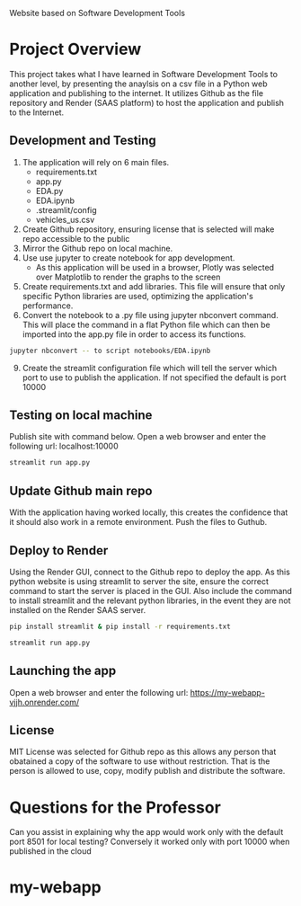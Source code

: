 Website based on Software Development Tools


# Project Overview
This project takes what I have learned in Software Development Tools to another level, by presenting the anaylsis on a csv file in a Python web application and publishing to the internet. It utilizes Github as the file repository and Render (SAAS platform) to host the application and publish to the Internet.


## Development and Testing
1. The application will rely on 6 main files.
   - requirements.txt
   - app.py
   - EDA.py
   - EDA.ipynb
   - .streamlit/config
   - vehicles_us.csv
3. Create Github repository, ensuring license that is selected will make repo accessible to the public
4. Mirror the Github repo on local machine.
5. Use use jupyter to create notebook for app development.
    - As this application will be used in a browser, Plotly was selected over Matplotlib to render the graphs to the screen
6. Create requirements.txt and add libraries. This file will ensure that only specific Python libraries are used, optimizing the application's performance.
7. Convert the notebook to a .py file using jupyter nbconvert command. This will place the command in a flat Python file which can then be imported into the app.py file in order to access its functions.
```bash
jupyter nbconvert -- to script notebooks/EDA.ipynb
```
9. Create the streamlit configuration file which will tell the server which port to use to publish the application. If not specified the default is port 10000

## Testing on local machine
Publish site with command below. Open a web browser and enter the following url: localhost:10000
```bash
streamlit run app.py 
```

## Update Github main repo
With the application having worked locally, this creates the confidence that it should also work in a remote environment. Push the files to Guthub.

## Deploy to Render
Using the Render GUI, connect to the Github repo to deploy the app. As this python website is using streamlit to server the site, ensure the correct command to start the server is placed in the GUI. Also include the command to install streamlit and the relevant python libraries, in the event they are not installed on the Render SAAS server.

```bash
pip install streamlit & pip install -r requirements.txt
```

```bash
streamlit run app.py 
```


## Launching the app
Open a web browser and enter the following url: https://my-webapp-vjjh.onrender.com/


## License
MIT License was selected for Github repo as this allows any person that obatained a copy of the software to use without restriction. That is the person is allowed to use, copy, modify publish and distribute the software.



# Questions for the Professor
Can you assist in explaining why the app would work only with the default port 8501 for local testing? Conversely it worked only with port 10000 when published in the cloud
# my-webapp